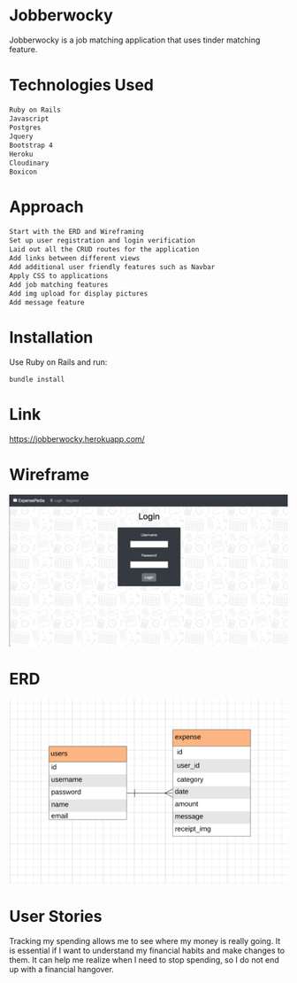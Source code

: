 # Jobberwocky
Jobberwocky is a job matching application that uses tinder matching feature.

# Technologies Used
  ```
  Ruby on Rails
  Javascript
  Postgres
  Jquery
  Bootstrap 4
  Heroku
  Cloudinary
  Boxicon
  ```

# Approach
  ```
  Start with the ERD and Wireframing
  Set up user registration and login verification
  Laid out all the CRUD routes for the application 
  Add links between different views
  Add additional user friendly features such as Navbar
  Apply CSS to applications
  Add job matching features
  Add img upload for display pictures
  Add message feature
  ```

# Installation
Use Ruby on Rails and run:
  ```
  bundle install
  ```
# Link
https://jobberwocky.herokuapp.com/
  
# Wireframe
![Wireframe](https://raw.githubusercontent.com/Garricktgh/ExpensePedia/master/documents/Wireframe.png)

# ERD
![ERD](https://raw.githubusercontent.com/Garricktgh/ExpensePedia/master/documents/ERD.png)

# User Stories
Tracking my spending allows me to see where my money is really going. It is essential if I want to understand my financial habits and make changes to them. It can help me realize when I need to stop spending, so I do not end up with a financial hangover.


